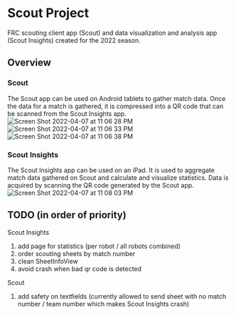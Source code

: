 # Scout Project
FRC scouting client app (Scout) and data visualization and analysis app (Scout Insights) created for the 2022 season.

## Overview
### Scout
The Scout app can be used on Android tablets to gather match data. Once the data for a match is gathered, it is compressed into a QR code that can be scanned from the Scout Insights app.
![Screen Shot 2022-04-07 at 11 06 28 PM](https://user-images.githubusercontent.com/26767411/162355810-f790e47c-1ede-440a-aa28-16b11f22a082.png)
![Screen Shot 2022-04-07 at 11 06 33 PM](https://user-images.githubusercontent.com/26767411/162355821-34b0604f-9041-40d4-afb5-ec7548f06753.png)
![Screen Shot 2022-04-07 at 11 06 38 PM](https://user-images.githubusercontent.com/26767411/162355851-d432bae7-27d2-434a-b896-71837ec5583d.png)


### Scout Insights
The Scout Insights app can be used on an iPad. It is used to aggregate match data gathered on Scout and calculate and visualize statistics. Data is acquired by scanning the QR code generated by the Scout app.
![Screen Shot 2022-04-07 at 11 08 03 PM](https://user-images.githubusercontent.com/26767411/162355780-87701461-73dd-43b7-b8f1-ca6b79664fb7.png)

## TODO (in order of priority)
Scout Insights
1. add page for statistics (per robot / all robots combined)
2. order scouting sheets by match number
3. clean SheetInfoView
4. avoid crash when bad qr code is detected

Scout
1. add safety on textfields (currently allowed to send sheet with no match number / team number which makes Scout Insights crash)
